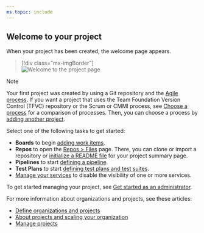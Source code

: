 ```yaml
---
ms.topic: include
---
```

 
## Welcome to your project

When your project has been created, the welcome page appears.  

> [!div class="mx-imgBorder"]  
> ![Welcome to the project page](/azure/devops/_shared/media/welcome-to-the-project.png)

> [!NOTE]   
> Your first project was created by using a Git repository and the [Agile process](/azure/devops/boards/work-items/guidance/agile-process). If you want a project that uses the Team Foundation Version Control (TFVC) repository or the Scrum or CMMI process, see [Choose a process](/azure/devops/boards/work-items/guidance/choose-process) for a comparison of processes. Then, you can choose a process by [adding another project](/azure/devops/organizations/projects/create-project). 

Select one of the following tasks to get started:  
- **Boards** to begin [adding work items](/azure/devops/boards/work-items/view-add-work-items).
- **Repos** to open the [Repos > Files](/azure/devops/repos/git/clone) page. There, you can clone or import a repository or [initialize a README file](/azure/devops/project/wiki/project-vision-status) for your project summary page.
- **Pipelines** to start [defining a pipeline](/azure/devops/pipelines/index).
- **Test Plans** to start [defining test plans and test suites](/azure/devops/test/create-a-test-plan).
- [Manage your services](/azure/devops/settings/set-services) to disable the visibility of one or more services.

To get started managing your project, see [Get started as an administrator](/azure/devops/user-guide/project-admin-tutorial). 

For more information about organizations and projects, see these articles: 
- [Define organizations and projects](/azure/devops/user-guide/define-organizations-and-projects)
- [About projects and scaling your organization](/azure/devops//organizations/about-projects)
- [Manage projects](/azure/devops/organizations/projects/index)

